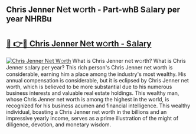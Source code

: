 ## Chris Jenner N𝚎t w𝚘rth - Part-whB S𝚊lary per year NHRBu

# <h2><a href="http://gc47q3.nevu.top/?p=Chris+Jenner">🔗 👉🔴 Chris Jenner N𝚎t w𝚘rth - S𝚊lary</a></h2>

[![Chris Jenner N𝚎t W𝚘rth](https://i.imgur.com/Oavwk0R.jpeg)](http://gc47q3.nevu.top/?p=Chris+Jenner)
What is Chris Jenner n𝚎t w𝚘rth? What is Chris Jenner s𝚊lary per year?
This rich person's Chris Jenner net worth is considerable, earning him a place among the industry's most wealthy. His annual compensation is considerable, but it is eclipsed by Chris Jenner net worth, which is believed to be more substantial due to his numerous business interests and valuable real estate holdings. This wealthy man, whose Chris Jenner net worth is among the highest in the world, is recognized for his business acumen and financial intelligence. This wealthy individual, boasting a Chris Jenner net worth in the billions and an impressive yearly income, serves as a prime illustration of the might of diligence, devotion, and monetary wisdom.
